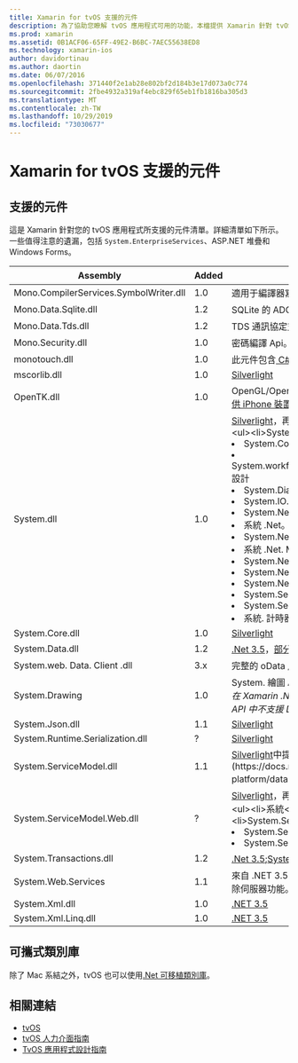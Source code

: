 ```yaml
---
title: Xamarin for tvOS 支援的元件
description: 為了協助您瞭解 tvOS 應用程式可用的功能，本檔提供 Xamarin 針對 tvOS 開發所支援的元件清單。
ms.prod: xamarin
ms.assetid: 0B1ACF06-65FF-49E2-B6BC-7AEC55638ED8
ms.technology: xamarin-ios
author: davidortinau
ms.author: daortin
ms.date: 06/07/2016
ms.openlocfilehash: 371440f2e1ab28e802bf2d184b3e17d073a0c774
ms.sourcegitcommit: 2fbe4932a319af4ebc829f65eb1fb1816ba305d3
ms.translationtype: MT
ms.contentlocale: zh-TW
ms.lasthandoff: 10/29/2019
ms.locfileid: "73030677"
---
```

# <a name="assemblies-supported-by-xamarin-for-tvos"></a>Xamarin for tvOS 支援的元件

## <a name="supported-assemblies"></a>支援的元件

這是 Xamarin 針對您的 tvOS 應用程式所支援的元件清單。詳細清單如下所示。  一些值得注意的遺漏，包括 `System.EnterpriseServices`、ASP.NET 堆疊和 Windows Forms。

|Assembly|Added|API 相容性|
|---|---|---|
|Mono.CompilerServices.SymbolWriter.dll|1.0|適用于編譯器寫入器。|
|Mono.Data.Sqlite.dll|1.2|SQLite 的 ADO.NET 提供者;請參閱[限制](~/ios/data-cloud/system.data.md)。|
|Mono.Data.Tds.dll|1.2|TDS 通訊協定支援;用於[SqlClient](xref:System.Data.SqlClient) [中的資料。](~/ios/data-cloud/system.data.md)|
|Mono.Security.dll|1.0|密碼編譯 Api。|
|monotouch.dll|1.0|此元件包含[ C# CocoaTouch API](https://docs.microsoft.com/dotnet/api/?view=xamarinios-10.8)的系結。|
|mscorlib.dll|1.0|[Silverlight](https://msdn.microsoft.com/library/cc838194(VS.95).aspx)|
|OpenTK.dll|1.0|OpenGL/OpenAL 物件導向 Api，已[擴充以提供 iPhone 裝置支援](xref:OpenGLES)。|
|System.dll|1.0|[Silverlight](https://msdn.microsoft.com/library/cc838194(VS.95).aspx)，再加上下列命名空間中的類型： <ul><li>System.Collections.Specialized</li> <li>System.ComponentModel</li> <li>System.workflow.componentmodel.activity. 設計</li> <li>System.Diagnostics</li> <li>System.IO.Compression</li> <li>System.Net</li> <li>系統 .Net。快取</li> <li>System.Net.Mail</li> <li>系統 .Net. Mime</li> <li>System.Net.NetworkInformation</li> <li>System.Net.Security</li> <li>System.Net.Sockets</li> <li>System.Security.Authentication</li> <li>System.Security.Cryptography</li> <li>系統. 計時器</li></ul>|
|System.Core.dll|1.0|[Silverlight](https://msdn.microsoft.com/library/cc838194(VS.95).aspx)|
|System.Data.dll|1.2|[.Net 3.5](https://msdn.microsoft.com/library/ms229335.aspx)，[部分功能已移除](~/ios/data-cloud/system.data.md)。|
|System.web. Data. Client .dll|3.x|完整的 oData 用戶端。|
|System.Drawing|1.0|System. 繪圖 API-僅 Classic API。<br />_在 Xamarin .NET 4.5 或行動架構的 Unified API 中不支援 Drawing。_|
|System.Json.dll|1.1|[Silverlight](https://msdn.microsoft.com/library/cc838194(VS.95).aspx)|
|System.Runtime.Serialization.dll|?|[Silverlight](https://msdn.microsoft.com/library/cc838194(VS.95).aspx)|
|System.ServiceModel.dll|1.1|[Silverlight](https://msdn.microsoft.com/library/cc838194(VS.95).aspx)中提供的[WCF](https://docs.microsoft.com/xamarin/cross-platform/data-cloud/web-services/)堆疊|
|System.ServiceModel.Web.dll|?|[Silverlight](https://msdn.microsoft.com/library/cc838194(VS.95).aspx)，再加上下列命名空間中的類型： <ul><li>系統</li><li>System.ServiceModel.Channels</li><li>System.ServiceModel.Description</li><li>System.ServiceModel.Web</li></ul>|
|System.Transactions.dll|1.2|[.Net 3.5](https://msdn.microsoft.com/library/ms229335.aspx);[System. 資料](https://docs.microsoft.com/xamarin/ios/data-cloud/system.data)支援的一部分。|
|System.Web.Services|1.1|來自 .NET 3.5 設定檔的[基本 Web 服務](https://docs.microsoft.com/xamarin/cross-platform/data-cloud/web-services/)，已移除伺服器功能。|
|System.Xml.dll|1.0|[.NET 3.5](https://msdn.microsoft.com/library/ms229335.aspx)|
|System.Xml.Linq.dll|1.0|[.NET 3.5](https://msdn.microsoft.com/library/ms229335.aspx)|

<a name="Summary" />

## <a name="portable-class-libraries"></a>可攜式類別庫

除了 Mac 系結之外，tvOS 也可以使用[.Net 可移植類別庫](~/cross-platform/app-fundamentals/pcl.md)。

## <a name="related-links"></a>相關連結

- [tvOS](https://developer.apple.com/tvos/)
- [tvOS 人力介面指南](https://developer.apple.com/tvos/human-interface-guidelines/)
- [TvOS 應用程式設計指南](https://developer.apple.com/library/prerelease/tvos/documentation/General/Conceptual/AppleTV_PG/)
